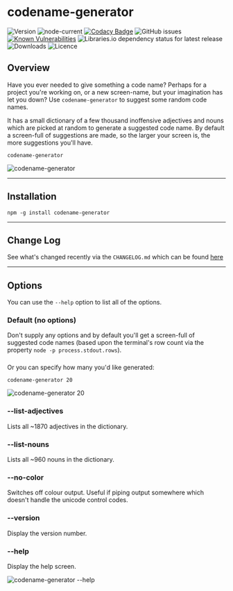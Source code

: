 # codename-generator

![Version](https://img.shields.io/npm/v/codename-generator.svg?style=plastic)
![node-current](https://img.shields.io/node/v/codename-generator?style=plastic)
[![Codacy Badge](https://api.codacy.com/project/badge/Grade/acf4ae9001a0486497a4b12c4ccbbd44)](https://www.codacy.com?utm_source=bitbucket.org&amp;utm_medium=referral&amp;utm_content=MarkSMurphy/codename-generator&amp;utm_campaign=Badge_Grade)
![GitHub issues](https://img.shields.io/github/issues/markSmurphy/codename-generator?style=plastic)
[![Known Vulnerabilities](https://snyk.io/test/github/markSmurphy/codename-generator/badge.svg?targetFile=package.json)](https://snyk.io/test/github/markSmurphy/codename-generator?targetFile=package.json)
![Libraries.io dependency status for latest release](https://img.shields.io/librariesio/release/npm/codename-generator.svg?style=plastic)
![Downloads](https://img.shields.io/npm/dm/codename-generator.svg?style=plastic)
![Licence](https://img.shields.io/npm/l/codename-generator.svg?style=plastic)

## Overview

Have you ever needed to give something a code name?  Perhaps for a project you're working on, or a new screen-name, but your imagination has let you down?
Use `codename-generator` to suggest some random code names.

It has a small dictionary of a few thousand inoffensive adjectives and nouns which are picked at random to generate a suggested code name.
By default a screen-full of suggestions are made, so the larger your screen is, the more suggestions you'll have.

```text
codename-generator
```

![`codename-generator`](https://marksmurphy.github.io/img/codename-generator-screenfull.gif)

---

## Installation

```text
npm -g install codename-generator
```

---

## Change Log

See what's changed recently via the `CHANGELOG.md` which can be found [here](./CHANGELOG.md)

---

## Options

You can use the `--help` option to list all of the options.

### Default (no options)

Don't supply any options and by default you'll get a screen-full of suggested code names (based upon the terminal's row count via the property `node -p process.stdout.rows`).

### <number>

Or you can specify how many you'd like generated:

```text
codename-generator 20
```

![`codename-generator 20`](https://marksmurphy.github.io/img/codename-generator-20.gif)

### --list-adjectives

Lists all ~1870 adjectives in the dictionary.

### --list-nouns

Lists all ~960 nouns in the dictionary.

### --no-color

Switches off colour output.  Useful if piping output somewhere which doesn't handle the unicode control codes.

### --version

Display the version number.

### --help

Display the help screen.

![`codename-generator --help`](https://marksmurphy.github.io/img/codename-generator-help.png)
